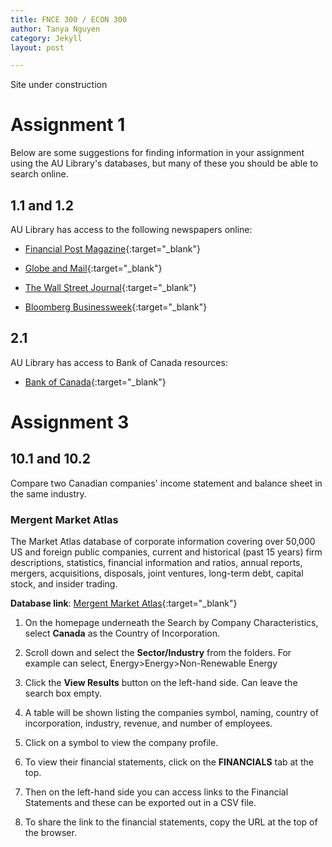 ```yaml
---
title: FNCE 300 / ECON 300
author: Tanya Nguyen
category: Jekyll
layout: post

---
```


Site under construction

# Assignment 1

Below are some suggestions for finding information in your assignment using the AU Library's databases, but many of these you should be able to search online.

## 1.1 and 1.2 

AU Library has access to the following newspapers online:

* [Financial Post Magazine](https://fk9vb2mp3t.search.serialssolutions.com/ejp/?libHash=FK9VB2MP3T#/search/?searchControl=title&searchType=title_contains&criteria=financial%20post&titleType=JOURNALS&filterBy=All&beginPage=0&language=en-US){:target="_blank"}

* [Globe and Mail](https://fk9vb2mp3t.search.serialssolutions.com/ejp/?libHash=FK9VB2MP3T#/search/?searchControl=title&searchType=alternate_title_begins&criteria=globe%20and%20mail&titleType=JOURNALS&filterBy=All&beginPage=0&language=en-US){:target="_blank"}

* [The Wall Street Journal](https://fk9vb2mp3t.search.serialssolutions.com/ejp/?libHash=FK9VB2MP3T#/search/?searchControl=title&searchType=alternate_title_begins&criteria=the%20wall%20street%20journal&titleType=JOURNALS&filterBy=All&beginPage=0&language=en-US){:target="_blank"}

* [Bloomberg Businessweek](https://fk9vb2mp3t.search.serialssolutions.com/ejp/?libHash=FK9VB2MP3T#/search/?searchControl=title&searchType=alternate_title_begins&criteria=bloomberg%20businessweek&titleType=JOURNALS&filterBy=All&beginPage=0&language=en-US){:target="_blank"}

## 2.1

AU Library has access to Bank of Canada resources:
* [Bank of Canada](https://fk9vb2mp3t.search.serialssolutions.com/ejp/?libHash=FK9VB2MP3T#/search/?searchControl=title&searchType=alternate_title_begins&criteria=bank%20of%20canada&titleType=JOURNALS&filterBy=All&beginPage=0&language=en-US){:target="_blank"}


# Assignment 3

## 10.1 and 10.2

Compare two Canadian companies' income statement and balance sheet in the same industry.

### Mergent Market Atlas

The Market Atlas database of corporate information covering over 50,000 US and foreign public companies, current and historical (past 15 years) firm descriptions, statistics, financial information and ratios, annual reports, mergers, acquisitions, disposals, joint ventures, long-term debt, capital stock, and insider trading.

**Database link**: [Mergent Market Atlas](https://0-marketatlas-mergent-com.aupac.lib.athabascau.ca/){:target="_blank"}

1. On the homepage underneath the Search by Company Characteristics, select **Canada** as the Country of Incorporation.

2. Scroll down and select the **Sector/Industry** from the folders. For example can select, Energy>Energy>Non-Renewable Energy

3. Click the **View Results** button on the left-hand side. Can leave the search box empty.

4. A table will be shown listing the companies symbol, naming, country of incorporation, industry, revenue, and number of employees.

5. Click on a symbol to view the company profile.

6. To view their financial statements, click on the **FINANCIALS** tab at the top.

7. Then on the left-hand side you can access links to the Financial Statements and these can be exported out in a CSV file.

8. To share the link to the financial statements, copy the URL at the top of the browser.